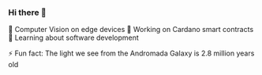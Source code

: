 ### Hi there 👋

🔭 Computer Vision on edge devices
🔭 Working on Cardano smart contracts
🌱 Learning about software development

 ⚡ Fun fact: The light we see from the Andromada Galaxy is 2.8 million years old

<!--
**iaverypadberg/iaverypadberg** is a ✨ _special_ ✨ repository because its `README.md` (this file) appears on your GitHub profile.

Here are some ideas to get you started:

- 🔭 I’m currently working on ...
- 🌱 I’m currently learning ...
- 👯 I’m looking to collaborate on ...
- 🤔 I’m looking for help with ...
- 💬 Ask me about ...
- 📫 How to reach me: ...
- 😄 Pronouns: ...
- ⚡ Fun fact: ...
-->
